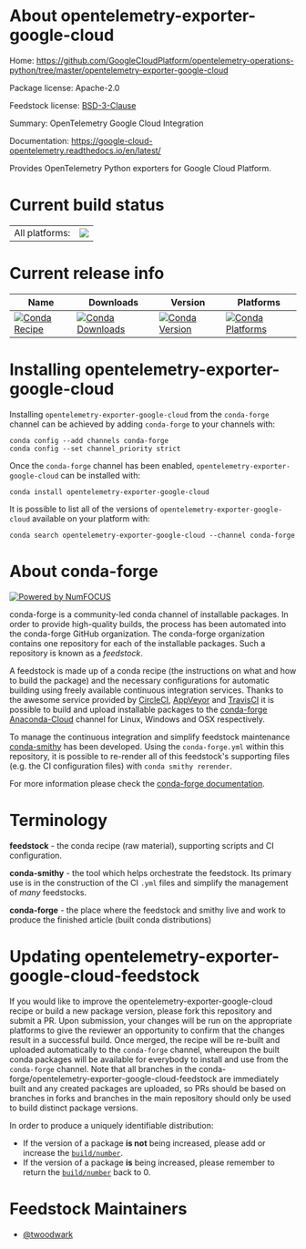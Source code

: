 About opentelemetry-exporter-google-cloud
=========================================

Home: https://github.com/GoogleCloudPlatform/opentelemetry-operations-python/tree/master/opentelemetry-exporter-google-cloud

Package license: Apache-2.0

Feedstock license: [BSD-3-Clause](https://github.com/conda-forge/opentelemetry-exporter-google-cloud-feedstock/blob/master/LICENSE.txt)

Summary: OpenTelemetry Google Cloud Integration

Documentation: https://google-cloud-opentelemetry.readthedocs.io/en/latest/

Provides OpenTelemetry Python exporters for Google Cloud Platform.

Current build status
====================


<table><tr><td>All platforms:</td>
    <td>
      <a href="https://dev.azure.com/conda-forge/feedstock-builds/_build/latest?definitionId=11833&branchName=master">
        <img src="https://dev.azure.com/conda-forge/feedstock-builds/_apis/build/status/opentelemetry-exporter-google-cloud-feedstock?branchName=master">
      </a>
    </td>
  </tr>
</table>

Current release info
====================

| Name | Downloads | Version | Platforms |
| --- | --- | --- | --- |
| [![Conda Recipe](https://img.shields.io/badge/recipe-opentelemetry--exporter--google--cloud-green.svg)](https://anaconda.org/conda-forge/opentelemetry-exporter-google-cloud) | [![Conda Downloads](https://img.shields.io/conda/dn/conda-forge/opentelemetry-exporter-google-cloud.svg)](https://anaconda.org/conda-forge/opentelemetry-exporter-google-cloud) | [![Conda Version](https://img.shields.io/conda/vn/conda-forge/opentelemetry-exporter-google-cloud.svg)](https://anaconda.org/conda-forge/opentelemetry-exporter-google-cloud) | [![Conda Platforms](https://img.shields.io/conda/pn/conda-forge/opentelemetry-exporter-google-cloud.svg)](https://anaconda.org/conda-forge/opentelemetry-exporter-google-cloud) |

Installing opentelemetry-exporter-google-cloud
==============================================

Installing `opentelemetry-exporter-google-cloud` from the `conda-forge` channel can be achieved by adding `conda-forge` to your channels with:

```
conda config --add channels conda-forge
conda config --set channel_priority strict
```

Once the `conda-forge` channel has been enabled, `opentelemetry-exporter-google-cloud` can be installed with:

```
conda install opentelemetry-exporter-google-cloud
```

It is possible to list all of the versions of `opentelemetry-exporter-google-cloud` available on your platform with:

```
conda search opentelemetry-exporter-google-cloud --channel conda-forge
```


About conda-forge
=================

[![Powered by NumFOCUS](https://img.shields.io/badge/powered%20by-NumFOCUS-orange.svg?style=flat&colorA=E1523D&colorB=007D8A)](http://numfocus.org)

conda-forge is a community-led conda channel of installable packages.
In order to provide high-quality builds, the process has been automated into the
conda-forge GitHub organization. The conda-forge organization contains one repository
for each of the installable packages. Such a repository is known as a *feedstock*.

A feedstock is made up of a conda recipe (the instructions on what and how to build
the package) and the necessary configurations for automatic building using freely
available continuous integration services. Thanks to the awesome service provided by
[CircleCI](https://circleci.com/), [AppVeyor](https://www.appveyor.com/)
and [TravisCI](https://travis-ci.com/) it is possible to build and upload installable
packages to the [conda-forge](https://anaconda.org/conda-forge)
[Anaconda-Cloud](https://anaconda.org/) channel for Linux, Windows and OSX respectively.

To manage the continuous integration and simplify feedstock maintenance
[conda-smithy](https://github.com/conda-forge/conda-smithy) has been developed.
Using the ``conda-forge.yml`` within this repository, it is possible to re-render all of
this feedstock's supporting files (e.g. the CI configuration files) with ``conda smithy rerender``.

For more information please check the [conda-forge documentation](https://conda-forge.org/docs/).

Terminology
===========

**feedstock** - the conda recipe (raw material), supporting scripts and CI configuration.

**conda-smithy** - the tool which helps orchestrate the feedstock.
                   Its primary use is in the construction of the CI ``.yml`` files
                   and simplify the management of *many* feedstocks.

**conda-forge** - the place where the feedstock and smithy live and work to
                  produce the finished article (built conda distributions)


Updating opentelemetry-exporter-google-cloud-feedstock
======================================================

If you would like to improve the opentelemetry-exporter-google-cloud recipe or build a new
package version, please fork this repository and submit a PR. Upon submission,
your changes will be run on the appropriate platforms to give the reviewer an
opportunity to confirm that the changes result in a successful build. Once
merged, the recipe will be re-built and uploaded automatically to the
`conda-forge` channel, whereupon the built conda packages will be available for
everybody to install and use from the `conda-forge` channel.
Note that all branches in the conda-forge/opentelemetry-exporter-google-cloud-feedstock are
immediately built and any created packages are uploaded, so PRs should be based
on branches in forks and branches in the main repository should only be used to
build distinct package versions.

In order to produce a uniquely identifiable distribution:
 * If the version of a package **is not** being increased, please add or increase
   the [``build/number``](https://docs.conda.io/projects/conda-build/en/latest/resources/define-metadata.html#build-number-and-string).
 * If the version of a package **is** being increased, please remember to return
   the [``build/number``](https://docs.conda.io/projects/conda-build/en/latest/resources/define-metadata.html#build-number-and-string)
   back to 0.

Feedstock Maintainers
=====================

* [@twoodwark](https://github.com/twoodwark/)

